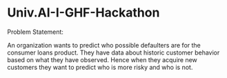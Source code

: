 # Univ.AI-I-GHF-Hackathon
Problem Statement:

An organization wants to predict who possible defaulters are for the consumer loans product.
They have data about historic customer behavior based on what they have observed. 
Hence when they acquire new customers they want to predict who is more risky and who is not.
